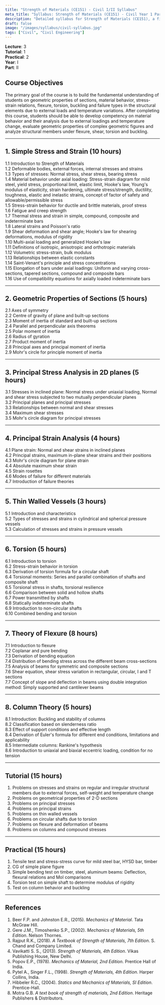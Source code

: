 ```yaml
---
title: "Strength of Materials (CE151) - Civil I/II Syllabus"
meta_title: "Syllabus: Strength of Materials (CE151) - Civil Year 1 Part 2 | IOE Notes"
description: "Detailed syllabus for Strength of Materials (CE151), a first year, second part subject in the IOE Civil Engineering program."
draft: false
image: "/images/syllabus/civil-syllabus.jpg"
tags: ["Civil", "Civil Engineering"]
---
```


**Lecture**: 3  
**Tutorial**: 1  
**Practical**: 2  
**Year**: I  
**Part**: II  

## Course Objectives

The primary goal of the course is to build the fundamental understanding of students on geometric properties of sections, material behavior, stress-strain relations, flexure, torsion, buckling and failure types in the structural elements due to external loads and temperature variations. After completing this course, students should be able to develop competency on material behavior and their analysis due to external loadings and temperature change, evaluate geometric properties of complex geometric figures and analyze structural members under flexure, shear, torsion and buckling.

---

## 1. Simple Stress and Strain (10 hours)

1.1 Introduction to Strength of Materials  
1.2 Deformable bodies, external forces, internal stresses and strains  
1.3 Types of stresses: Normal stress, shear stress, bearing stress  
1.4 Material behavior under axial loading: Stress-strain diagram for mild steel, yield stress, proportional limit, elastic limit, Hooke's law, Young's modulus of elasticity, strain hardening, ultimate stress/strength, ductility, toughness, elastic and inelastic strains, concept of factor of safety and allowable/permissible stress  
1.5 Stress-strain behavior for ductile and brittle materials, proof stress  
1.6 Fatigue and creep strength  
1.7 Thermal stress and strain in simple, compound, composite and indeterminate bars  
1.8 Lateral strains and Poisson's ratio  
1.9 Shear deformation and shear angle; Hooke's law for shearing deformations, modulus of rigidity  
1.10 Multi-axial loading and generalized Hooke's law  
1.11 Definitions of isotropic, anisotropic and orthotropic materials  
1.12 Volumetric stress-strain, bulk modulus  
1.13 Relationships between elastic constants  
1.14 Saint-Venant's principle and stress concentrations  
1.15 Elongation of bars under axial loadings: Uniform and varying cross-sections, tapered sections, compound and composite bars  
1.16 Use of compatibility equations for axially loaded indeterminate bars  

---

## 2. Geometric Properties of Sections (5 hours)

2.1 Axes of symmetry  
2.2 Centre of gravity of plane and built-up sections  
2.3 Moment of inertia of standard and built-up sections  
2.4 Parallel and perpendicular axis theorems  
2.5 Polar moment of inertia  
2.6 Radius of gyration  
2.7 Product moment of inertia  
2.8 Principal axes and principal moment of inertia  
2.9 Mohr's circle for principle moment of inertia  

---

## 3. Principal Stress Analysis in 2D planes (5 hours)

3.1 Stresses in inclined plane: Normal stress under uniaxial loading, Normal and shear stress subjected to two mutually perpendicular planes  
3.2 Principal planes and principal stresses  
3.3 Relationships between normal and shear stresses  
3.4 Maximum shear stresses  
3.5 Mohr's circle diagram for principal stresses  

---

## 4. Principal Strain Analysis (4 hours)

4.1 Plane strain: Normal and shear strains in inclined planes  
4.2 Principal strains, maximum in-plane shear strains and their positions  
4.3 Mohr's circle diagram for plane strain  
4.4 Absolute maximum shear strain  
4.5 Strain rosettes  
4.6 Modes of failure for different materials  
4.7 Introduction of failure theories  

---

## 5. Thin Walled Vessels (3 hours)

5.1 Introduction and characteristics  
5.2 Types of stresses and strains in cylindrical and spherical pressure vessels  
5.3 Calculation of stresses and strains in pressure vessels  

---

## 6. Torsion (5 hours)

6.1 Introduction to torsion  
6.2 Stress-strain behavior in torsion  
6.3 Derivation of torsion formula for a circular shaft  
6.4 Torsional moments: Series and parallel combination of shafts and composite shaft  
6.5 Torsional stress in shafts, torsional resilience  
6.6 Comparison between solid and hollow shafts  
6.7 Power transmitted by shafts  
6.8 Statically indeterminate shafts  
6.9 Introduction to non-circular shafts  
6.10 Combined bending and torsion  

---

## 7. Theory of Flexure (8 hours)

7.1 Introduction to flexure  
7.2 Coplanar and pure bending  
7.3 Derivation of bending equation  
7.4 Distribution of bending stress across the different beam cross-sections  
7.5 Analysis of beams for symmetric and composite sections  
7.6 Shear equation, shear stress variation in rectangular, circular, I and T sections  
7.7 Concept of slope and deflection in beams using double integration method: Simply supported and cantilever beams  

---

## 8. Column Theory (5 hours)

8.1 Introduction: Buckling and stability of columns  
8.2 Classification based on slenderness ratio  
8.3 Effect of support conditions and effective length  
8.4 Derivation of Euler's formula for different end conditions, limitations and applicability  
8.5 Intermediate columns: Rankine's hypothesis  
8.6 Introduction to uniaxial and biaxial eccentric loading, condition for no tension  

---

## Tutorial (15 hours)

1. Problems on stresses and strains on regular and irregular structural members due to external forces, self-weight and temperature change  
2. Problems on geometrical properties of 2-D sections  
3. Problems on principal stresses  
4. Problems on principal strains  
5. Problems on thin walled vessels  
6. Problems on circular shafts due to torsion  
7. Problems on flexure and deformation of beams  
8. Problems on columns and compound stresses  

---

## Practical (15 hours)

1. Tensile test and stress-stress curve for mild steel bar, HYSD bar, timber  
2. CG of simple plane figure  
3. Simple bending test on timber, steel, aluminum beams: Deflection, flexural relations and MoI comparisons  
4. Torsion test on simple shaft to determine modulus of rigidity  
5. Test on column behavior and buckling  

---

## References

1. Beer F.P. and Johnston E.R., (2015). *Mechanics of Material*. Tata McGraw Hill.  
2. Gere J.M., Timoshenko S.P., (2002). *Mechanics of Materials, 5th Edition*. Nelson Thornes.  
3. Rajput R.K., (2018). *A Textbook of Strength of Materials, 7th Edition*. S. Chand and Company Limited.  
4. Vavikatti S. S., (2013). *Strength of Materials, 4th Edition*. Vikas Publishing House, New Delhi.  
5. Popov E.P., (1978). *Mechanics of Material, 2nd Edition*. Prentice Hall of India.  
6. Pytel A., Singer F.L., (1998). *Strength of Materials, 4th Edition*. Harper Collins, India.  
7. Hibbeler R.C., (2004). *Statics and Mechanics of Materials, SI Edition*. Prentice-Hall.  
8. Motra G.B. *A text book of strength of materials, 2nd Edition*. Heritage Publishers & Distributors.  
